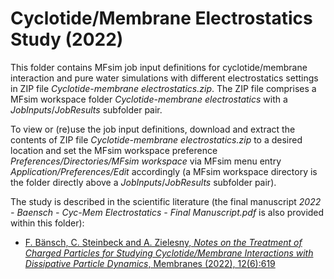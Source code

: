# Cyclotide/Membrane Electrostatics Study (2022)

This folder contains MFsim job input definitions for cyclotide/membrane interaction and pure water simulations with different electrostatics settings in ZIP file *Cyclotide-membrane electrostatics.zip*. The ZIP file comprises a MFsim workspace folder *Cyclotide-membrane electrostatics* with a *JobInputs*/*JobResults* subfolder pair.

To view or (re)use the job input definitions, download and extract the contents of ZIP file *Cyclotide-membrane electrostatics.zip* to a desired location and set the MFsim workspace preference *Preferences/Directories/MFsim workspace* via MFsim menu entry *Application/Preferences/Edit* accordingly (a MFsim workspace directory is the folder directly above a *JobInputs*/*JobResults* subfolder pair).

The study is described in the scientific literature (the final manuscript *2022 - Baensch - Cyc-Mem Electrostatics - Final Manuscript.pdf* is also provided within this folder):
- [F. Bänsch, C. Steinbeck and A. Zielesny, _Notes on the Treatment of Charged Particles for Studying Cyclotide/Membrane Interactions with Dissipative Particle Dynamics_, Membranes (2022), 12(6):619](https://doi.org/10.3390/membranes12060619)
